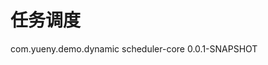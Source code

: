 # 任务调度
<dependency>
    <groupId>com.yueny.demo.dynamic</groupId>
	<artifactId>scheduler-core</artifactId>
	<version>0.0.1-SNAPSHOT</version>
</dependency>
